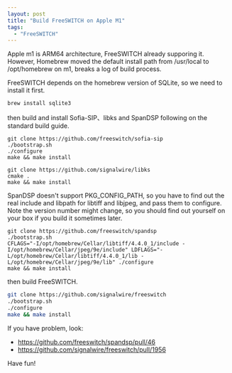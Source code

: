 ```yaml
---
layout: post
title: "Build FreeSWITCH on Apple M1"
tags:
  - "FreeSWITCH"
---
```


Apple m1 is ARM64 architecture, FreeSWITCH already supporing it. However, Homebrew moved the default install path from /usr/local to /opt/homebrew on m1, breaks a log of build process.

FreeSWITCH depends on the homebrew version of SQLite, so we need to install it first.

```sh
brew install sqlite3
```

then build and install Sofia-SIP、libks and SpanDSP following on the standard build guide.

```
git clone https://github.com/freeswitch/sofia-sip
./bootstrap.sh
./configure
make && make install
```

```
git clone https://github.com/signalwire/libks
cmake .
make && make install
```

SpanDSP doesn't support PKG_CONFIG_PATH, so you have to find out the real include and libpath for libtiff and libjpeg, and pass them to configure. Note the version number might change, so you should find out yourself on your box if you build it sometimes later.

```
git clone https://github.com/freeswitch/spandsp
./bootstrap.sh
CFLAGS="-I/opt/homebrew/Cellar/libtiff/4.4.0_1/include -I/opt/homebrew/Cellar/jpeg/9e/include" LDFLAGS="-L/opt/homebrew/Cellar/libtiff/4.4.0_1/lib -L/opt/homebrew/Cellar/jpeg/9e/lib" ./configure
make && make install
```

then build FreeSWITCH.

```sh
git clone https://github.com/signalwire/freeswitch
./bootstrap.sh
./configure
make && make install
```

If you have problem, look:

- <https://github.com/freeswitch/spandsp/pull/46>
- <https://github.com/signalwire/freeswitch/pull/1956>

Have fun!
